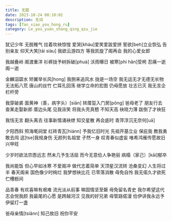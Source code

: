 ```yaml
---
title: 无题
date: 2023-10-24 08:18:02
description: 无词
tags: [Tan_xiao_you_hong_ru]
category: Le_you_yuan_shang_qing_qiu_jie
---
```

犹记少年 无脱稚气 拄着坎袂惊惶
爱哭\[khàu\]爱笑爱跋爱拼 誓欲\[beh\]立业恢弘
告别亲友 仰天大笑\[tái siàu\] 我欲云游四方
等我凯旋了阁再会 我的心爱女郎

我越叠岭 阁渡重洋 衫裤拢予树拆破\[phuà\]
沃雨曝日 被寒\[phi hân\]受枵 忍痛一逝阁一逝

金麟泅碧水 矫翼举长风\[hong\]
我捌来追风水 拢是一场空
我无运无才无德无长物 无法拓八荒
唐山的丝竹 伫耳孔回荡
继学立命的宏图 仍毋愿放
壮志已灭 我无言企栏杆旁

我穿破裘 面黄神（善，病字头）\[siān\] 转厝踅入门房\[pông\]
爸母老了 朋友行去 查某走娶新郎
厝边头尾 见我诙笑 将我头壳真戆
不知天高 袂晓力薄 跋倒了才袂狂

我恬无言 翻头离去 往事新情涌袂绁
知交星散 再会底时 青萍浮沉无奈何\[uā\]

夕阳西斜 照海墘祠堂
红砖青瓦\[hiánn\] 予我忆旧时光
先祖开基立业 保庇我 教我勇敢去闯
这\[tse\]我规身伤 无颜列名祖堂
孑然一身 叹青春似虚妄
唯希鸿雁传愿故旧 兴甲旺

少岁时欲法宗悫远志 然未几予生活屈
而今无意佮人争艳丽 病榻（家己）\[kāi\]郁卒

我尚能饭 但心早如冰寒
不爱阁冲 做代志着简单
天顶星汉流转 沧桑变幻 人生将过半
春天阁来 国色像少时绚烂
我梦想袂比花 已零落消散
毋免自怜 我无偌久才欲死伫槽枥间

品青春 有欢喜嘛有艰难
流光淡从前事 嘛固情坚至磐
毋免留名青史 我尔希望这代志会悦我颜
我最尾的心愿 是跨越河汉
见我的好兄弟 毋管路偌漫
佮伊讲我永远予伊留灯一盏

爸母亲情\[tsiânn\] 知己故旧 祝你平安
